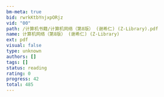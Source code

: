 ```yaml
---
bm-meta: true
bid: rwrkKtbYnjxpORjz
vid: "00"
path: /计算机书籍/计算机网络（第8版） (谢希仁) (Z-Library).pdf
name: 计算机网络（第8版） (谢希仁) (Z-Library)
ext: pdf
visual: false
type: unknown
authors: []
tags: []
status: reading
rating: 0
progress: 42
total: 485
---
```

